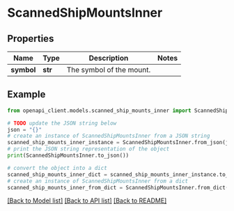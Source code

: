# ScannedShipMountsInner


## Properties

Name | Type | Description | Notes
------------ | ------------- | ------------- | -------------
**symbol** | **str** | The symbol of the mount. | 

## Example

```python
from openapi_client.models.scanned_ship_mounts_inner import ScannedShipMountsInner

# TODO update the JSON string below
json = "{}"
# create an instance of ScannedShipMountsInner from a JSON string
scanned_ship_mounts_inner_instance = ScannedShipMountsInner.from_json(json)
# print the JSON string representation of the object
print(ScannedShipMountsInner.to_json())

# convert the object into a dict
scanned_ship_mounts_inner_dict = scanned_ship_mounts_inner_instance.to_dict()
# create an instance of ScannedShipMountsInner from a dict
scanned_ship_mounts_inner_from_dict = ScannedShipMountsInner.from_dict(scanned_ship_mounts_inner_dict)
```
[[Back to Model list]](../README.md#documentation-for-models) [[Back to API list]](../README.md#documentation-for-api-endpoints) [[Back to README]](../README.md)


